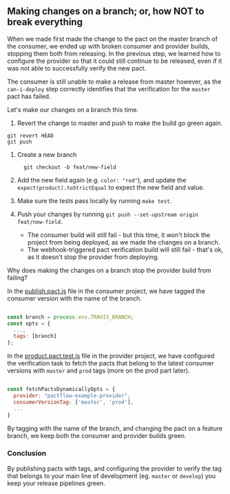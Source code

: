 ## Making changes on a branch; or, how NOT to break everything

When we made first made the change to the pact on the master branch of the consumer, we ended up with broken consumer and provider builds, stopping them both from releasing. In the previous step, we learned how to configure the provider so that it could still continue to be released, even if it was not able to successfully verify the new pact.

The consumer is still unable to make a release from master however, as the `can-i-deploy` step correctly identifies that the verification for the `master` pact has failed.

Let's make our changes on a branch this time.

1. Revert the change to master and push to make the build go green again.

  ```
  git revert HEAD
  git push
  ```

1. Create a new branch

    ```
      git checkout -b feat/new-field
    ```

1. Add the new field again (e.g. `color: "red"`), and update the `expect(product).toStrictEqual` to expect the new field and value.

1. Make sure the tests pass locally by running `make test`.

1. Push your changes by running `git push --set-upstream origin feat/new-field`.
    * The consumer build will still fail - but this time, it won't block the project from being deployed, as we made the changes on a branch.
    * The webhook-triggered pact verification build will still fail - that's ok, as it doesn't stop the provider from deploying.

Why does making the changes on a branch stop the provider build from failing?

In the [publish.pact.js](https://github.com/pactflow/example-consumer/blob/master/publish.pact.js) file in the consumer project, we have tagged the consumer version with the name of the branch.

```js

const branch = process.env.TRAVIS_BRANCH;
const opts = {
  ...,
  tags: [branch]
};
```

In the [product.pact.test.js](https://github.com/pactflow/example-provider/blob/master/product/product.pact.test.js) file in the provider project, we have configured the verification task to fetch the pacts that belong to the latest consumer versions with `master` and `prod` tags (more on the prod part later).

```js

const fetchPactsDynamicallyOpts = {
  provider: "pactflow-example-provider",
  consumerVersionTag: ['master', 'prod'],
  ...
}
```

By tagging with the name of the branch, and changing the pact on a feature branch, we keep both the consumer and provider builds green.

### Conclusion

By publishing pacts with tags, and configuring the provider to verify the tag that belongs to your main line of development (eg. `master` or `develop`) you keep your release pipelines green.
